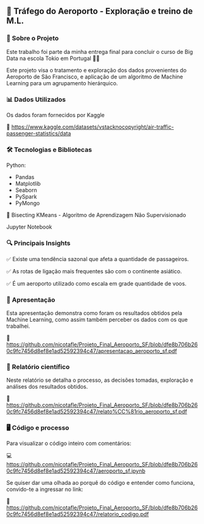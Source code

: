 ## 📌 Tráfego do Aeroporto - Exploração e treino de M.L.

### 📍 Sobre o Projeto

Este trabalho foi parte da minha entrega final para concluir o curso de Big Data na escola Tokio em Portugal 🧑‍🎓

Este projeto visa o tratamento e exploração dos dados provenientes do Aeroporto de São Francisco, e aplicação de um algoritmo de Machine Learning para um agrupamento hierárquico. 

### 📊 Dados Utilizados

Os dados foram fornecidos por Kaggle

🔗 https://www.kaggle.com/datasets/vstacknocopyright/air-traffic-passenger-statistics/data

### 🛠️ Tecnologias e Bibliotecas 

Python:
+ Pandas
+ Matplotlib
+ Seaborn
+ PySpark
+ PyMongo

🤖 Bisecting KMeans - Algoritmo de Aprendizagem Não Supervisionado

Jupyter Notebook 

### 🔍 Principais Insights

✅ Existe uma tendência sazonal que afeta a quantidade de passageiros.

✅ As rotas de ligação mais frequentes são com o continente asiático.

✅ É um aeroporto utilizado como escala em grade quantidade de voos.

### 📄 Apresentação

Esta apresentação demonstra como foram os resultados obtidos pela Machine Learning, como assim também perceber os dados com os que trabalhei.

📌 https://github.com/nicotafle/Projeto_Final_Aeroporto_SF/blob/dfe8b706b260c9fc7456d8ef8e1ad52592394c47/apresentacao_aeroporto_sf.pdf

### 📖 Relatório científico

Neste relatório se detalha o processo, as decisões tomadas, exploração e análises dos resultados obtidos.

📄 https://github.com/nicotafle/Projeto_Final_Aeroporto_SF/blob/dfe8b706b260c9fc7456d8ef8e1ad52592394c47/relato%CC%81rio_aeroporto_sf.pdf

### 🖥️ Código e processo

Para visualizar o código inteiro com comentários: 

💻 https://github.com/nicotafle/Projeto_Final_Aeroporto_SF/blob/dfe8b706b260c9fc7456d8ef8e1ad52592394c47/aeroporto_sf.ipynb

Se quiser dar uma olhada ao porquê do código e entender como funciona, convido-te a ingressar no link: 

📄 ​​https://github.com/nicotafle/Projeto_Final_Aeroporto_SF/blob/dfe8b706b260c9fc7456d8ef8e1ad52592394c47/relatorio_codigo.pdf
